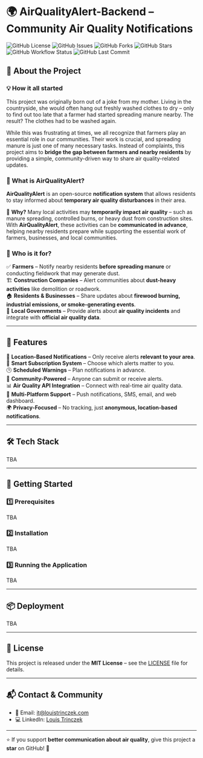 # 🌍 AirQualityAlert-Backend – Community Air Quality Notifications

![GitHub License](https://img.shields.io/github/license/LouisTrinczek/AirQualityAlert-Backend)
![GitHub Issues](https://img.shields.io/github/issues/LouisTrinczek/AirQualityAlert-Backend)
![GitHub Forks](https://img.shields.io/github/forks/LouisTrinczek/AirQualityAlert-Backend?style=social)
![GitHub Stars](https://img.shields.io/github/stars/LouisTrinczek/AirQualityAlert-Backend?style=social)
![GitHub Workflow Status](https://img.shields.io/github/actions/workflow/status/LouisTrinczek/AirQualityAlert-Backend/build.yml?branch=main)
![GitHub Last Commit](https://img.shields.io/github/last-commit/LouisTrinczek/AirQualityAlert-Backend)

## 🌱 About the Project

### 💡 How it all started

This project was originally born out of a joke from my mother. Living in the countryside, she would often hang out freshly washed clothes to dry – only to find out too late that a farmer had started spreading manure nearby. The result? The clothes had to be washed again.

While this was frustrating at times, we all recognize that farmers play an essential role in our communities. Their work is crucial, and spreading manure is just one of many necessary tasks. Instead of complaints, this project aims to **bridge the gap between farmers and nearby residents** by providing a simple, community-driven way to share air quality-related updates.

### 🔔 What is AirQualityAlert?

**AirQualityAlert** is an open-source **notification system** that allows residents to stay informed about **temporary air quality disturbances** in their area.

🚜 **Why?** Many local activities may **temporarily impact air quality** – such as manure spreading, controlled burns, or heavy dust from construction sites. With **AirQualityAlert**, these activities can be **communicated in advance**, helping nearby residents prepare while supporting the essential work of farmers, businesses, and local communities.

### 👥 Who is it for?

✅ **Farmers** – Notify nearby residents **before spreading manure** or conducting fieldwork that may generate dust.  
🏗 **Construction Companies** – Alert communities about **dust-heavy activities** like demolition or roadwork.  
🏠 **Residents & Businesses** – Share updates about **firewood burning, industrial emissions, or smoke-generating events**.  
🚛 **Local Governments** – Provide alerts about **air quality incidents** and integrate with **official air quality data**.

---

## 🌟 Features

📍 **Location-Based Notifications** – Only receive alerts **relevant to your area**.  
📢 **Smart Subscription System** – Choose which alerts matter to you.  
🕒 **Scheduled Warnings** – Plan notifications in advance.  
👥 **Community-Powered** – Anyone can submit or receive alerts.  
📊 **Air Quality API Integration** – Connect with real-time air quality data.  
📲 **Multi-Platform Support** – Push notifications, SMS, email, and web dashboard.  
🌍 **Privacy-Focused** – No tracking, just **anonymous, location-based notifications**.

---

## 🛠️ Tech Stack
TBA

---

## 🚀 Getting Started

### 1️⃣ Prerequisites

TBA

### 2️⃣ Installation

TBA

### 3️⃣ Running the Application

TBA

---

## 📦 Deployment

TBA

---

## 📜 License

This project is released under the **MIT License** – see the [LICENSE](LICENSE) file for details.

---

## 📬 Contact & Community

- 📧 Email: [it@louistrinczek.com](mailto:it@louistrinczek.com)
- 💻 LinkedIn: [Louis Trinczek](https://www.linkedin.com/in/louis-trinczek-a17662238/)

---

⭐ If you support **better communication about air quality**, give this project a **star** on GitHub! 🚀  
